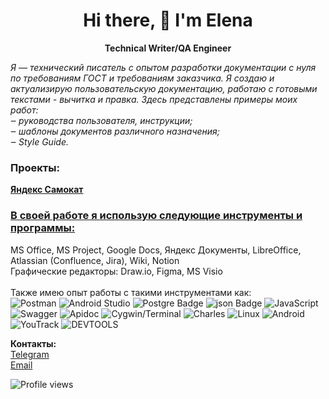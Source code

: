 <h1 align='center'>
Hi there, 👋 I'm Elena
</h1>
<p align='center'>
  <B>Technical Writer/QA Engineer</B>
</p>

<i>
Я — технический писатель с опытом разработки документации с нуля по требованиям ГОСТ и требованиям заказчика. Я создаю и актуализирую пользовательскую документацию, работаю с готовыми текстами - вычитка и правка. Здесь представлены примеры моих работ:<br />
‒	руководства пользователя, инструкции;<br />
‒	шаблоны документов различного назначения;<br />
‒	Style Guide.<br />
</i>


### Проекты:
**[Яндекс Самокат](https://github.com/Shvarikova-Elena/Yandex.Scooter)**

### <ins>В своей работе я использую следующие инструменты и программы:</ins><br />
MS Office, MS Project, Google Docs, Яндекс Документы, LibreOffice, Atlassian (Confluence, Jira), Wiki, Notion <br />
Графические редакторы: Draw.io, Figma, MS Visio
<br />
<br />
Также имею опыт работы с такими инструментами как:<br />
<img src="https://img.shields.io/badge/Postman-FF6C37?style=for-the-badge&logo=Postman&logoColor=white" alt="Postman"/> 
<img src="https://img.shields.io/badge/Android%20Studio-3DDC84?style=for-the-badge&logo=Android%20Studio&logoColor=white" alt="Android Studio"/>
<img src="https://img.shields.io/badge/PostgreSQL-316192?style=for-the-badge&logo=postgresql&logoColor=white" alt="Postgre Badge"/>
<img src="https://img.shields.io/badge/json-5E5C5C?style=for-the-badge&logo=json&logoColor=white" alt="json Badge"/>
<img src="https://img.shields.io/badge/JavaScript-F7DF1E?style=for-the-badge&logo=JavaScript&logoColor=white" alt="JavaScript"/>
<img src="https://img.shields.io/badge/Swagger-85EA2D?style=for-the-badge&logo=Swagger&logoColor=white" alt="Swagger"/>
<img src="https://img.shields.io/badge/Apidoc-blue?style=for-the-badge&logo=Apidoc&logoColor=white" alt="Apidoc"/>
<img src="https://img.shields.io/badge/Cygwin/Terminal-4D4D4D?style=for-the-badge&logo=Cygwin/Terminal&logoColor=white" alt="Cygwin/Terminal"/>
<img src="https://img.shields.io/badge/Charles-blue?style=for-the-badge&logo=Charles&logoColor=white" alt="Charles"/>
<img src="https://img.shields.io/badge/Linux-FCC624?style=for-the-badge&logo=linux&logoColor=black" alt="Linux"/>
<img src="https://img.shields.io/badge/Android-3DDC84?style=for-the-badge&logo=android&logoColor=white" alt="Android"/>
<img src="https://img.shields.io/badge/YouTrack-gray?style=for-the-badge&logo=YouTrack&logoColor=white" alt="YouTrack"/>
<img src="https://img.shields.io/badge/DEVTOOLS-blue?style=for-the-badge&logo=DEVTOOLS&logoColor=white" alt="DEVTOOLS"/>



**Контакты:** <br />
[Telegram](https://t.me/Elena_Shvarikova)<br />
[Email](mailto:elena.shvarikova@yandex.ru)<br />


![Profile views](https://komarev.com/ghpvc/?username=Shvarikova-Elena&color=red)
